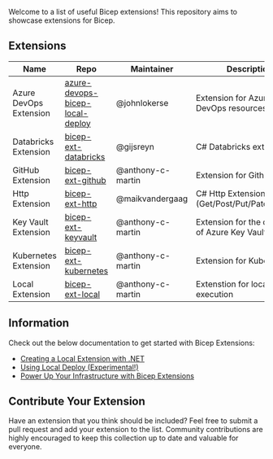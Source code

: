 Welcome to a  list of useful Bicep extensions! This repository aims to showcase extensions for Bicep.

## Extensions

| Name | Repo | Maintainer | Description |
|---|---|---|---|
| Azure DevOps Extension | [azure-devops-bicep-local-deploy](https://github.com/johnlokerse/azure-devops-bicep-local-deploy) | @johnlokerse | Extension for Azure DevOps resources |
| Databricks Extension | [bicep-ext-databricks](https://github.com/Gijsreyn/bicep-ext-databricks) | @gijsreyn | C# Databricks extension |
| GitHub Extension | [bicep-ext-github](https://github.com/anthony-c-martin/bicep-ext-github) | @anthony-c-martin | Extension for Github |
| Http Extension | [bicep-ext-http](https://github.com/maikvandergaag/bicep-ext-http) | @maikvandergaag | C# Http Extension (Get/Post/Put/Patch/Delete) |
| Key Vault Extension | [bicep-ext-keyvault](https://github.com/anthony-c-martin/bicep-ext-keyvault) | @anthony-c-martin | Extension for the dataplane of Azure Key Vault|
| Kubernetes Extension | [bicep-ext-kubernetes](https://github.com/anthony-c-martin/bicep-ext-kubernetes) | @anthony-c-martin | Extension for Kubernetes |
| Local Extension | [bicep-ext-local](https://github.com/anthony-c-martin/bicep-ext-local) | @anthony-c-martin | Extenstion for local execution |

## Information

Check out the below documentation to get started with Bicep Extensions:

* [Creating a Local Extension with .NET](https://github.com/Azure/bicep/blob/main/docs/experimental/local-deploy-dotnet-quickstart.md)
* [Using Local Deploy (Experimental!)](https://github.com/Azure/bicep/blob/main/docs/experimental/local-deploy.md)
* [Power Up Your Infrastructure with Bicep Extensions](https://msftplayground.com/2025/09/bicep-extensions)

## Contribute Your Extension

Have an extension that you think should be included? Feel free to submit a pull request and add your extension to the list. Community contributions are highly encouraged to keep this collection up to date and valuable for everyone.
